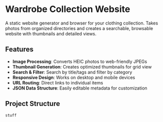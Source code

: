 # Wardrobe Collection Website

A static website generator and browser for your clothing collection. Takes photos from organized directories and creates a searchable, browsable website with thumbnails and detailed views.

## Features

- **Image Processing**: Converts HEIC photos to web-friendly JPEGs
- **Thumbnail Generation**: Creates optimized thumbnails for grid view
- **Search & Filter**: Search by title/tags and filter by category
- **Responsive Design**: Works on desktop and mobile devices
- **URL Routing**: Direct links to individual items
- **JSON Data Structure**: Easily editable metadata for customization

## Project Structure

```
stuff
```
